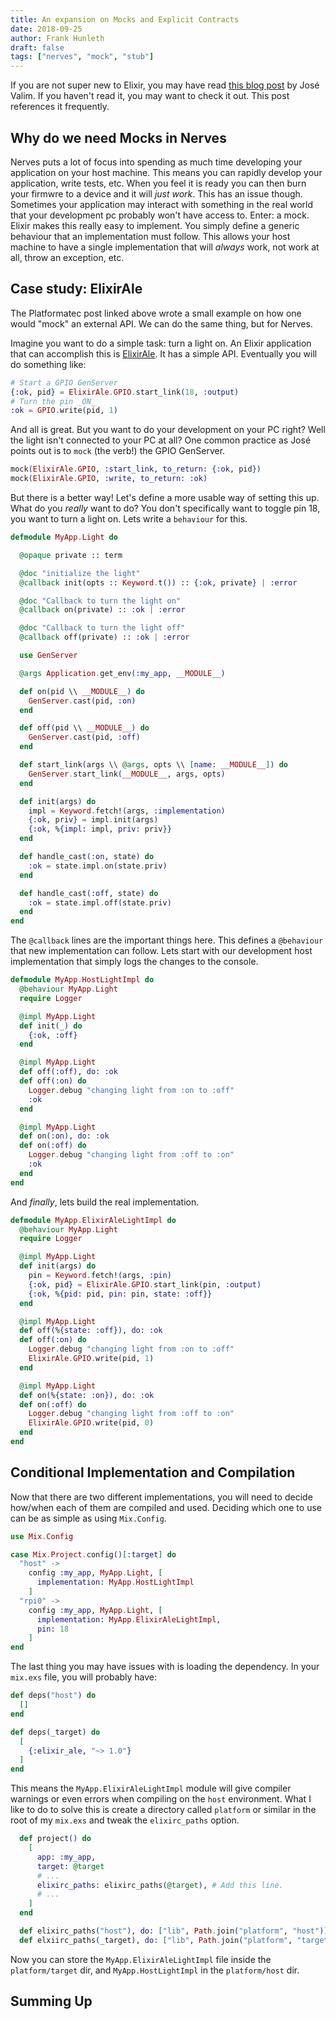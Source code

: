 ```yaml
---
title: An expansion on Mocks and Explicit Contracts
date: 2018-09-25
author: Frank Hunleth
draft: false
tags: ["nerves", "mock", "stub"]
---
```


If you are not super new to Elixir, you may have read
[this blog post](http://blog.plataformatec.com.br/2015/10/mocks-and-explicit-contracts/)
by José Valim. If you haven't read it, you may want to check it out. This
post references it frequently.

## Why do we need Mocks in Nerves
Nerves puts a lot of focus into spending as much time developing your application
on your host machine. This means you can rapidly develop your application,
write tests, etc. When you feel it is ready you can then burn your firmwre
to a device and it will _just work_. This has an issue though. Sometimes your
application may interact with something in the real world that your development
pc probably won't have access to. Enter: a mock. Elixir makes this really easy
to implement. You simply define a generic behaviour that an implementation must
follow. This allows your host machine to have a single implementation that will
_always_ work, not work at all, throw an exception, etc.

## Case study: ElixirAle
The Platformatec post linked above wrote a small example on how one would "mock"
an external API. We can do the same thing, but for Nerves.

Imagine you want to do a simple task: turn a light on. An Elixir application
that can accomplish this is [ElixirAle](https://github.com/fhunleth/elixir_ale).
It has a simple API. Eventually you will do something like:

```elixir
# Start a GPIO GenServer
{:ok, pid} = ElixirAle.GPIO.start_link(18, :output)
# Turn the pin _ON_
:ok = GPIO.write(pid, 1)
```

And all is great. But you want to do your development on your PC right?
Well the light isn't connected to your PC at all? One common practice as José
points out is to `mock` (the verb!) the GPIO GenServer.

```elixir
mock(ElixirAle.GPIO, :start_link, to_return: {:ok, pid})
mock(ElixirAle.GPIO, :write, to_return: :ok)
```

But there is a better way! Let's define a more usable way of setting this up.
What do you _really_ want to do? You don't specifically want to toggle pin 18,
you want to turn a light on. Lets write a `behaviour` for this.

```elixir
defmodule MyApp.Light do

  @opaque private :: term

  @doc "initialize the light"
  @callback init(opts :: Keyword.t()) :: {:ok, private} | :error

  @doc "Callback to turn the light on"
  @callback on(private) :: :ok | :error

  @doc "Callback to turn the light off"
  @callback off(private) :: :ok | :error

  use GenServer

  @args Application.get_env(:my_app, __MODULE__)

  def on(pid \\ __MODULE__) do
    GenServer.cast(pid, :on)
  end

  def off(pid \\ __MODULE__) do
    GenServer.cast(pid, :off)
  end

  def start_link(args \\ @args, opts \\ [name: __MODULE__]) do
    GenServer.start_link(__MODULE__, args, opts)
  end

  def init(args) do
    impl = Keyword.fetch!(args, :implementation)
    {:ok, priv} = impl.init(args)
    {:ok, %{impl: impl, priv: priv}}
  end

  def handle_cast(:on, state) do
    :ok = state.impl.on(state.priv)
  end

  def handle_cast(:off, state) do
    :ok = state.impl.off(state.priv)
  end
end
```

The `@callback` lines are the important things here. This defines a `@behaviour`
that new implementation can follow. Lets start with our development host
implementation that simply logs the changes to the console.

```elixir
defmodule MyApp.HostLightImpl do
  @behaviour MyApp.Light
  require Logger

  @impl MyApp.Light
  def init(_) do
    {:ok, :off}
  end

  @impl MyApp.Light
  def off(:off), do: :ok
  def off(:on) do
    Logger.debug "changing light from :on to :off"
    :ok
  end

  @impl MyApp.Light
  def on(:on), do: :ok
  def on(:off) do
    Logger.debug "changing light from :off to :on"
    :ok
  end
end
```

And _finally_, lets build the real implementation.

```elixir
defmodule MyApp.ElixirAleLightImpl do
  @behaviour MyApp.Light
  require Logger

  @impl MyApp.Light
  def init(args) do
    pin = Keyword.fetch!(args, :pin)
    {:ok, pid} = ElixirAle.GPIO.start_link(pin, :output)
    {:ok, %{pid: pid, pin: pin, state: :off}}
  end

  @impl MyApp.Light
  def off(%{state: :off}), do: :ok
  def off(:on) do
    Logger.debug "changing light from :on to :off"
    ElixirAle.GPIO.write(pid, 1)
  end

  @impl MyApp.Light
  def on(%{state: :on}), do: :ok
  def on(:off) do
    Logger.debug "changing light from :off to :on"
    ElixirAle.GPIO.write(pid, 0)
  end
end
```

## Conditional Implementation and Compilation
Now that there are two different implementations, you will need to decide
how/when each of them are compiled and used. Deciding which one to use
can be as simple as using `Mix.Config`.

```elixir
use Mix.Config

case Mix.Project.config()[:target] do
  "host" ->
    config :my_app, MyApp.Light, [
      implementation: MyApp.HostLightImpl
    ]
  "rpi0" ->
    config :my_app, MyApp.Light, [
      implementation: MyApp.ElixirAleLightImpl,
      pin: 18
    ]
end
```

The last thing you may have issues with is loading the dependency. In
your `mix.exs` file, you will probably have:
```elixir
def deps("host") do
  []
end

def deps(_target) do
  [
    {:elixir_ale, "~> 1.0"}
  ]
end
```

This means the `MyApp.ElixirAleLightImpl` module will give compiler
warnings or even errors when compiling on the `host` environment.
What I like to do to solve this is create a directory called
`platform` or similar in the root of my `mix.exs` and tweak
the `elixirc_paths` option.

```elixir
  def project() do
    [
      app: :my_app,
      target: @target
      # ...
      elixirc_paths: elixirc_paths(@target), # Add this line.
      # ...
    ]
  end

  def elixirc_paths("host"), do: ["lib", Path.join("platform", "host")]
  def elxiirc_paths(_target), do: ["lib", Path.join("platform", "target")]
```

Now you can store the `MyApp.ElixirAleLightImpl` file inside the
`platform/target` dir, and `MyApp.HostLightImpl` in the `platform/host`
dir.

## Summing Up
